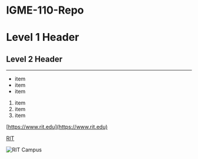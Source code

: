 # IGME-110-Repo

# Level 1 Header
## Level 2 Header

---

- item  
- item  
- item  

1. item  
2. item  
3. item  

[https://www.rit.edu](https://www.rit.edu)  

[RIT](https://www.rit.edu)  

![RIT Campus](<img width="400" height="400" alt="image" src="https://github.com/user-attachments/assets/51fb9bbb-5e1d-49e3-8506-70510a25a557" />)


